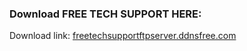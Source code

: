 ### Download FREE TECH SUPPORT HERE:
Download link: [freetechsupportftpserver.ddnsfree.com](https://freetechsupportftpserver.ddnsfree.com/)
<!--
**FREE-TECH-SUPPORT/FREE-TECH-SUPPORT** is a ✨ _special_ ✨ repository because its `README.md` (this file) appears on your GitHub profile.

Here are some ideas to get you started:

- 🔭 I’m currently working on ...
- 🌱 I’m currently learning ...
- 👯 I’m looking to collaborate on ...
- 🤔 I’m looking for help with ...
- 💬 Ask me about ...
- 📫 How to reach me: ...
- 😄 Pronouns: ...
- ⚡ Fun fact: ...
-->

